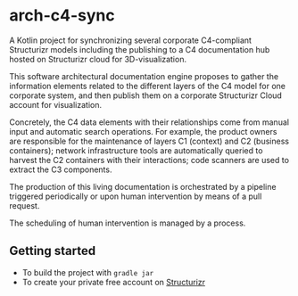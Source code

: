 # arch-c4-sync

A Kotlin project for synchronizing several corporate C4-compliant Structurizr models including the publishing 
to a C4 documentation hub hosted on Structurizr cloud for 3D-visualization.

This software architectural documentation engine proposes to gather the information elements related to the different
layers of the C4 model for one corporate system, and then publish them on a corporate Structurizr Cloud account for visualization.

Concretely, the C4 data elements with their relationships come from manual input and automatic search operations.
For example, the product owners are responsible for the maintenance of layers C1 (context) and C2 (business containers);
network infrastructure tools are automatically queried to harvest the C2 containers with their interactions;
code scanners are used to extract the C3 components.

The production of this living documentation is orchestrated by a pipeline triggered periodically
or upon human intervention by means of a pull request.

The scheduling of human intervention is managed by a process.

## Getting started

- To build the project with `gradle jar`
- To create your private free account on [Structurizr](https://www.structurizr.com/signup)
